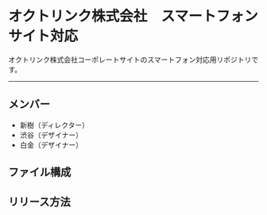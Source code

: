 # オクトリンク株式会社　スマートフォンサイト対応
オクトリンク株式会社コーポレートサイトのスマートフォン対応用リポジトリです。

---

## メンバー
* 新樹（ディレクター）
* 渋谷（デザイナー）
* 白金（デザイナー）


## ファイル構成

## リリース方法
